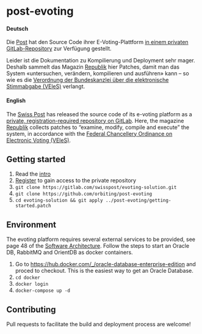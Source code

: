 # post-evoting

#### Deutsch

Die [Post](https://www.post.ch/de/geschaeftlich/themen-a-z/branchenloesungen/e-voting-loesung-der-post/e-voting-quellcode) hat den Source Code ihrer E-Voting-Plattform [in einem privaten GitLab-Repository](https://gitlab.com/swisspost/evoting-solution) zur Verfügung gestellt.

Leider ist die Dokumentation zu Kompilierung und Deployment sehr mager. Deshalb sammelt das Magazin [Republik](https://www.republik.ch) hier Patches, damit man das System «untersuchen, verändern, kompilieren und ausführen» kann – so wie es die
[Verordnung der Bundeskanzlei über die elektronische Stimmabgabe (VEleS)](https://www.admin.ch/opc/de/classified-compilation/20132343/index.html#a7b) verlangt.

#### English

The [Swiss Post](https://www.post.ch/en/business/a-z-of-subjects/industry-solutions/swiss-post-e-voting/e-voting-source-code) has released the source code of its e-voting platform as a [private, registration-required repository on GitLab](https://gitlab.com/swisspost/evoting-solution). Here, the magazine [Republik](https://www.republik.ch) collects patches to “examine, modify, compile and execute” the system, in accordance with the [Federal Chancellery Ordinance on Electronic Voting (VEleS)](https://www.admin.ch/opc/en/classified-compilation/20132343/index.html#a7b).

## Getting started

 1. Read the [intro](https://www.post.ch/en/business/a-z-of-subjects/industry-solutions/swiss-post-e-voting/e-voting-source-code)
 1. [Register](https://www.evoting.ch/sourcecode/ui/home?lang=en) to gain access to the private repository
 1. `git clone https://gitlab.com/swisspost/evoting-solution.git`
 1. `git clone https://github.com/orbiting/post-evoting`
 1. `cd evoting-solution && git apply ../post-evoting/getting-started.patch`

## Environment
The evoting platform requires several external services to be provided, see page 48 of the [Software Architecture](https://gitlab.com/swisspost/evoting-solution/blob/43da689fc60a3ef471d3bc41f26746a76d6aa93d/documentation/Scytl_sVote_Software_Architecture.pdf). Follow the steps to start an Oracle DB, RabbitMQ and OrientDB as docker containers.

 1. Go to https://hub.docker.com/_/oracle-database-enterprise-edition and proced to checkout. This is the easiest way to get an Oracle Database.
 1. `cd docker`
 1. `docker login`
 1. `docker-compose up -d`

## Contributing

Pull requests to facilitate the build and deployment process are welcome!

